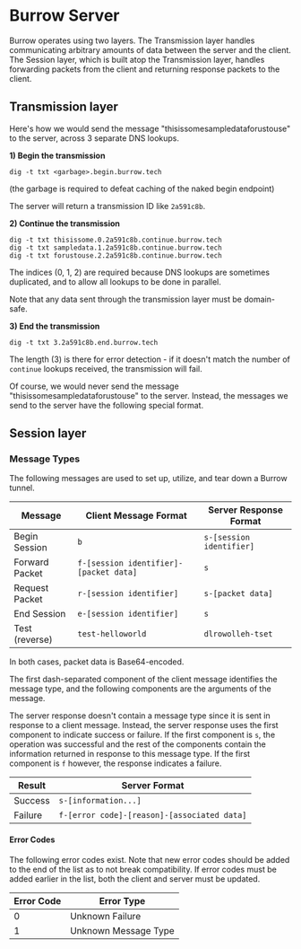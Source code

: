 # Burrow Server

Burrow operates using two layers. The Transmission layer handles communicating
arbitrary amounts of data between the server and the client. The Session layer, which is built
atop the Transmission layer, handles forwarding packets from the client and returning response packets to the client.

## Transmission layer
Here's how we would send the message "thisissomesampledataforustouse" to the server, across 3 separate DNS lookups.

**1) Begin the transmission**
```
dig -t txt <garbage>.begin.burrow.tech
```
(the garbage is required to defeat caching of the naked begin endpoint)

The server will return a transmission ID like `2a591c8b`.

**2) Continue the transmission**
```
dig -t txt thisissome.0.2a591c8b.continue.burrow.tech
dig -t txt sampledata.1.2a591c8b.continue.burrow.tech
dig -t txt forustouse.2.2a591c8b.continue.burrow.tech
```
The indices (0, 1, 2) are required because DNS lookups are sometimes duplicated, and to allow all lookups to be done in parallel.

Note that any data sent through the transmission layer must be domain-safe.

**3) End the transmission**
```
dig -t txt 3.2a591c8b.end.burrow.tech
```
The length (3) is there for error detection - if it doesn't match the number of `continue` lookups received, the transmission will fail.

Of course, we would never send the message "thisissomesampledataforustouse" to the server. Instead, the messages we send to the server have the following special format.


## Session layer

### Message Types

The following messages are used to set up, utilize, and tear down a Burrow tunnel.

| Message        | Client Message Format                  | Server Response Format   |
|----------------|----------------------------------------|--------------------------|
| Begin Session  | `b`                                    | `s-[session identifier]` |
| Forward Packet | `f-[session identifier]-[packet data]` | `s`                      |
| Request Packet | `r-[session identifier]`               | `s-[packet data]`        |
| End Session    | `e-[session identifier]`               | `s`                      |
| Test (reverse) | `test-helloworld`                      | `dlrowolleh-tset`        |

In both cases, packet data is Base64-encoded.

The first dash-separated component of the client message identifies the message type, and the following components
are the arguments of the message.

The server response doesn't contain a message type since it is sent in response to a client message. 
Instead, the server response uses the first component to indicate success or failure.
If the first component is `s`, the operation was successful and the rest of the components
contain the information returned in response to this message type.
If the first component is `f` however, the response indicates a failure.

| Result  | Server Format                               |
|---------|---------------------------------------------|
| Success | `s-[information...]`                        |
| Failure | `f-[error code]-[reason]-[associated data]` |


#### Error Codes

The following error codes exist. Note that new error codes should be added to the end of the list as to not
break compatibility. If error codes must be added earlier in the list, both the client and server must be
updated.

| Error Code | Error Type           |
|------------|----------------------|
| 0          | Unknown Failure      |
| 1          | Unknown Message Type |

